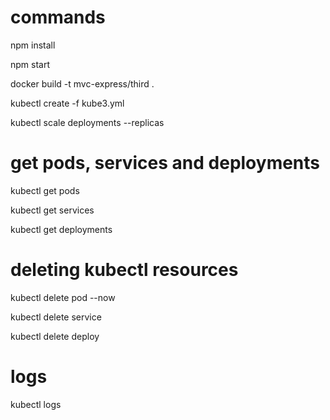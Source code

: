 # commands

npm install

npm start

docker build -t mvc-express/third .

kubectl create -f kube3.yml

kubectl scale deployments <deployment-name> --replicas <number>

# get pods, services and deployments

kubectl get pods

kubectl get services

kubectl get deployments


# deleting kubectl resources

kubectl delete pod <pod-name> --now

kubectl delete service <service-name>

kubectl delete deploy <deployment-name>

# logs

kubectl logs <pod-name>
